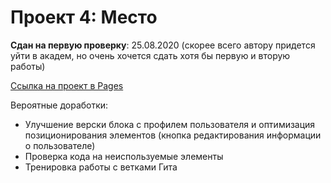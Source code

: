 # Проект 4: Место

**Сдан на первую проверку**: 25.08.2020 
(cкорее всего автору придется уйти в академ, но очень хочется сдать хотя бы первую и вторую работы)

[Ссылка на проект в Pages](https://space-boss.github.io/mesto/)

Вероятные доработки:
* Улучшение верски блока с профилем пользователя и оптимизация позиционирования элементов (кнопка редактирования информации о пользователе)
* Проверка кода на неиспользуемые элементы
* Тренировка работы с ветками Гита




